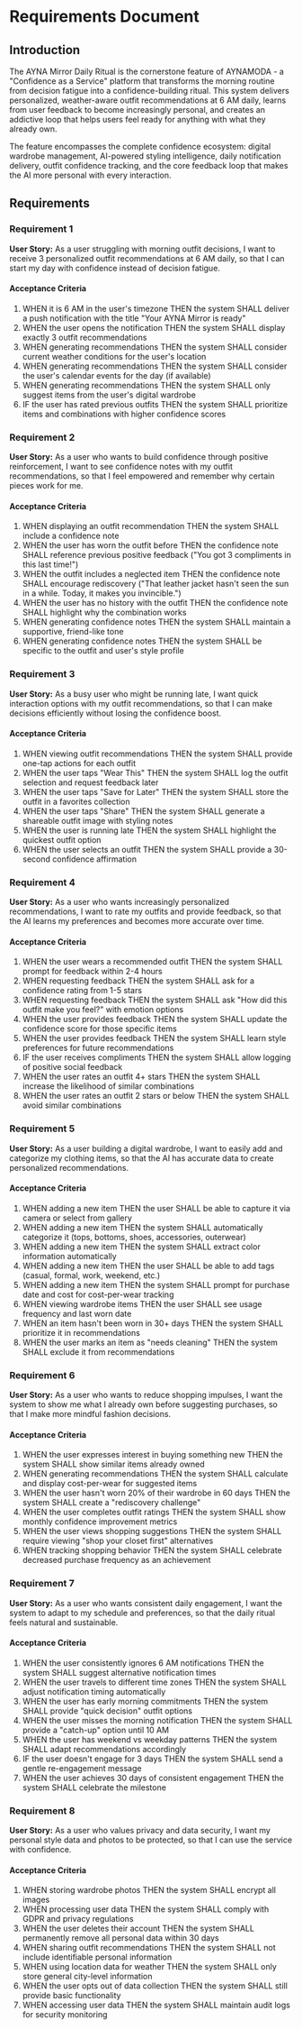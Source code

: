 # Requirements Document

## Introduction

The AYNA Mirror Daily Ritual is the cornerstone feature of AYNAMODA - a "Confidence as a Service" platform that transforms the morning routine from decision fatigue into a confidence-building ritual. This system delivers personalized, weather-aware outfit recommendations at 6 AM daily, learns from user feedback to become increasingly personal, and creates an addictive loop that helps users feel ready for anything with what they already own.

The feature encompasses the complete confidence ecosystem: digital wardrobe management, AI-powered styling intelligence, daily notification delivery, outfit confidence tracking, and the core feedback loop that makes the AI more personal with every interaction.

## Requirements

### Requirement 1

**User Story:** As a user struggling with morning outfit decisions, I want to receive 3 personalized outfit recommendations at 6 AM daily, so that I can start my day with confidence instead of decision fatigue.

#### Acceptance Criteria

1. WHEN it is 6 AM in the user's timezone THEN the system SHALL deliver a push notification with the title "Your AYNA Mirror is ready"
2. WHEN the user opens the notification THEN the system SHALL display exactly 3 outfit recommendations
3. WHEN generating recommendations THEN the system SHALL consider current weather conditions for the user's location
4. WHEN generating recommendations THEN the system SHALL consider the user's calendar events for the day (if available)
5. WHEN generating recommendations THEN the system SHALL only suggest items from the user's digital wardrobe
6. IF the user has rated previous outfits THEN the system SHALL prioritize items and combinations with higher confidence scores

### Requirement 2

**User Story:** As a user who wants to build confidence through positive reinforcement, I want to see confidence notes with my outfit recommendations, so that I feel empowered and remember why certain pieces work for me.

#### Acceptance Criteria

1. WHEN displaying an outfit recommendation THEN the system SHALL include a confidence note
2. WHEN the user has worn the outfit before THEN the confidence note SHALL reference previous positive feedback ("You got 3 compliments in this last time!")
3. WHEN the outfit includes a neglected item THEN the confidence note SHALL encourage rediscovery ("That leather jacket hasn't seen the sun in a while. Today, it makes you invincible.")
4. WHEN the user has no history with the outfit THEN the confidence note SHALL highlight why the combination works
5. WHEN generating confidence notes THEN the system SHALL maintain a supportive, friend-like tone
6. WHEN generating confidence notes THEN the system SHALL be specific to the outfit and user's style profile

### Requirement 3

**User Story:** As a busy user who might be running late, I want quick interaction options with my outfit recommendations, so that I can make decisions efficiently without losing the confidence boost.

#### Acceptance Criteria

1. WHEN viewing outfit recommendations THEN the system SHALL provide one-tap actions for each outfit
2. WHEN the user taps "Wear This" THEN the system SHALL log the outfit selection and request feedback later
3. WHEN the user taps "Save for Later" THEN the system SHALL store the outfit in a favorites collection
4. WHEN the user taps "Share" THEN the system SHALL generate a shareable outfit image with styling notes
5. WHEN the user is running late THEN the system SHALL highlight the quickest outfit option
6. WHEN the user selects an outfit THEN the system SHALL provide a 30-second confidence affirmation

### Requirement 4

**User Story:** As a user who wants increasingly personalized recommendations, I want to rate my outfits and provide feedback, so that the AI learns my preferences and becomes more accurate over time.

#### Acceptance Criteria

1. WHEN the user wears a recommended outfit THEN the system SHALL prompt for feedback within 2-4 hours
2. WHEN requesting feedback THEN the system SHALL ask for a confidence rating from 1-5 stars
3. WHEN requesting feedback THEN the system SHALL ask "How did this outfit make you feel?" with emotion options
4. WHEN the user provides feedback THEN the system SHALL update the confidence score for those specific items
5. WHEN the user provides feedback THEN the system SHALL learn style preferences for future recommendations
6. IF the user receives compliments THEN the system SHALL allow logging of positive social feedback
7. WHEN the user rates an outfit 4+ stars THEN the system SHALL increase the likelihood of similar combinations
8. WHEN the user rates an outfit 2 stars or below THEN the system SHALL avoid similar combinations

### Requirement 5

**User Story:** As a user building a digital wardrobe, I want to easily add and categorize my clothing items, so that the AI has accurate data to create personalized recommendations.

#### Acceptance Criteria

1. WHEN adding a new item THEN the user SHALL be able to capture it via camera or select from gallery
2. WHEN adding a new item THEN the system SHALL automatically categorize it (tops, bottoms, shoes, accessories, outerwear)
3. WHEN adding a new item THEN the system SHALL extract color information automatically
4. WHEN adding a new item THEN the user SHALL be able to add tags (casual, formal, work, weekend, etc.)
5. WHEN adding a new item THEN the system SHALL prompt for purchase date and cost for cost-per-wear tracking
6. WHEN viewing wardrobe items THEN the user SHALL see usage frequency and last worn date
7. WHEN an item hasn't been worn in 30+ days THEN the system SHALL prioritize it in recommendations
8. WHEN the user marks an item as "needs cleaning" THEN the system SHALL exclude it from recommendations

### Requirement 6

**User Story:** As a user who wants to reduce shopping impulses, I want the system to show me what I already own before suggesting purchases, so that I make more mindful fashion decisions.

#### Acceptance Criteria

1. WHEN the user expresses interest in buying something new THEN the system SHALL show similar items already owned
2. WHEN generating recommendations THEN the system SHALL calculate and display cost-per-wear for suggested items
3. WHEN the user hasn't worn 20% of their wardrobe in 60 days THEN the system SHALL create a "rediscovery challenge"
4. WHEN the user completes outfit ratings THEN the system SHALL show monthly confidence improvement metrics
5. WHEN the user views shopping suggestions THEN the system SHALL require viewing "shop your closet first" alternatives
6. WHEN tracking shopping behavior THEN the system SHALL celebrate decreased purchase frequency as an achievement

### Requirement 7

**User Story:** As a user who wants consistent daily engagement, I want the system to adapt to my schedule and preferences, so that the daily ritual feels natural and sustainable.

#### Acceptance Criteria

1. WHEN the user consistently ignores 6 AM notifications THEN the system SHALL suggest alternative notification times
2. WHEN the user travels to different time zones THEN the system SHALL adjust notification timing automatically
3. WHEN the user has early morning commitments THEN the system SHALL provide "quick decision" outfit options
4. WHEN the user misses the morning notification THEN the system SHALL provide a "catch-up" option until 10 AM
5. WHEN the user has weekend vs weekday patterns THEN the system SHALL adapt recommendations accordingly
6. IF the user doesn't engage for 3 days THEN the system SHALL send a gentle re-engagement message
7. WHEN the user achieves 30 days of consistent engagement THEN the system SHALL celebrate the milestone

### Requirement 8

**User Story:** As a user who values privacy and data security, I want my personal style data and photos to be protected, so that I can use the service with confidence.

#### Acceptance Criteria

1. WHEN storing wardrobe photos THEN the system SHALL encrypt all images
2. WHEN processing user data THEN the system SHALL comply with GDPR and privacy regulations
3. WHEN the user deletes their account THEN the system SHALL permanently remove all personal data within 30 days
4. WHEN sharing outfit recommendations THEN the system SHALL not include identifiable personal information
5. WHEN using location data for weather THEN the system SHALL only store general city-level information
6. WHEN the user opts out of data collection THEN the system SHALL still provide basic functionality
7. WHEN accessing user data THEN the system SHALL maintain audit logs for security monitoring